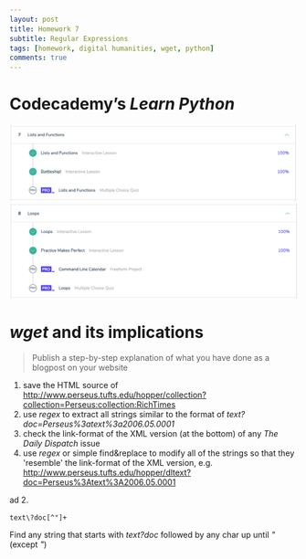 ```yaml
---
layout: post
title: Homework 7
subtitle: Regular Expressions
tags: [homework, digital humanities, wget, python]
comments: true
---
```


# Codecademy’s *Learn Python*

![Unit 7](/img/2019-05-10-Python-U7.png)
![Unit 8](/img/2019-05-10-Python-U8.png)


# *wget* and its implications

> Publish a step-by-step explanation of what you have done as a blogpost on your website

1. save the HTML source of http://www.perseus.tufts.edu/hopper/collection?collection=Perseus:collection:RichTimes
2. use *regex* to extract all strings similar to the format of *text?doc=Perseus%3atext%3a2006.05.0001*
3. check the link-format of the XML version (at the bottom) of any *The Daily Dispatch* issue
4. use *regex* or simple find&replace to modify all of the strings so that they 'resemble' the link-format of the XML version, e.g. http://www.perseus.tufts.edu/hopper/dltext?doc=Perseus%3Atext%3A2006.05.0001

ad 2.

``` regular-expression
text\?doc[^"]+
```

Find any string that starts with *text?doc* followed by any char up until *"* (except *"*)
